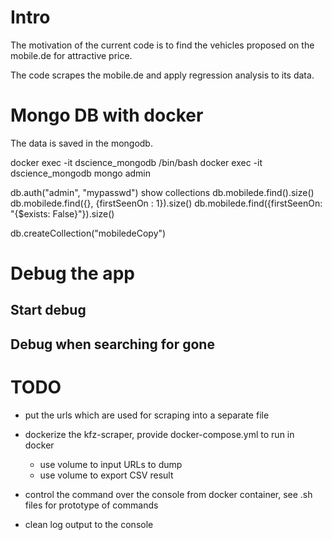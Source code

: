 # Intro

The motivation of the current code is to find the vehicles proposed on the mobile.de for attractive price.

The code scrapes the mobile.de and apply regression analysis to its data.

# Mongo DB with docker
The data is saved in the mongodb.

docker exec -it dscience_mongodb /bin/bash
docker exec -it dscience_mongodb mongo admin

db.auth("admin", "mypasswd")
show collections
db.mobilede.find().size()
db.mobilede.find({}, {firstSeenOn : 1}).size()
db.mobilede.find({firstSeenOn: "{$exists: False}"}).size()


db.createCollection("mobiledeCopy")

# Debug the app
## Start debug
## Debug when searching for gone

# TODO

* put the urls which are used for scraping into a separate file

* dockerize the kfz-scraper, provide docker-compose.yml to run in docker
  - use volume to input URLs to dump
  - use volume to export CSV result

* control the command over the console from docker container, see .sh files for prototype of commands

* clean log output to the console

